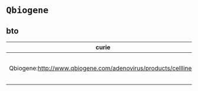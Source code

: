 # `Qbiogene`

## bto

| curie                                                           |   usages | nodes                                                                                                                                                                                                                            |
|-----------------------------------------------------------------|----------|----------------------------------------------------------------------------------------------------------------------------------------------------------------------------------------------------------------------------------|
| Qbiogene:http://www.qbiogene.com/adenovirus/products/celllines/ |        2 | [http://purl.obolibrary.org/obo/BTO:0002524](https://bioregistry.io/http://purl.obolibrary.org/obo/BTO:0002524), [http://purl.obolibrary.org/obo/BTO:0002732](https://bioregistry.io/http://purl.obolibrary.org/obo/BTO:0002732) |
